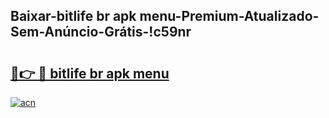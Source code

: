
## Baixar-bitlife br apk menu-Premium-Atualizado-Sem-Anúncio-Grátis-!c59nr

# <h2><a href="https://andorid.site?title=bitlife_br_apk_menu&ref=27">🔗👉 🔴 bitlife br apk menu</a></h2>

[![acn](https://github.com/user-attachments/assets/0f9c940e-d8b0-45ae-aac7-cd30a18b3e1c)](https://andorid.site?title=bitlife_br_apk_menu&ref=27)

